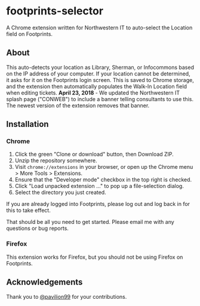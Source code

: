 # footprints-selector
A Chrome extension written for Northwestern IT to auto-select the Location field on Footprints.

## About
This auto-detects your location as Library, Sherman, or Infocommons based on the IP address of your computer. If your location cannot be determined, it asks for it on the Footprints login screen. This is saved to Chrome storage, and the extension then automatically populates the Walk-In Location field when editing tickets.
**April 23, 2018** - We updated the Northwestern IT splash page ("CONWEB") to include a banner telling consultants to use this. The newest version of the extension removes that banner.

## Installation
### Chrome
1. Click the green "Clone or download" button, then Download ZIP.
2. Unzip the repository somewhere.
3. Visit `chrome://extensions` in your browser, or open up the Chrome menu > More Tools > Extensions.
4. Ensure that the "Developer mode" checkbox in the top right is checked.
5. Click "Load unpacked extension ..." to pop up a file-selection dialog.
6. Select the directory you just created.

If you are already logged into Footprints, please log out and log back in for this to take effect.

That should be all you need to get started. Please email me with any questions or bug reports.

### Firefox
This extension works for Firefox, but you should not be using Firefox on Footprints.

## Acknowledgements
Thank you to [@pavilion99](https://github.com/pavilion99) for your contributions.